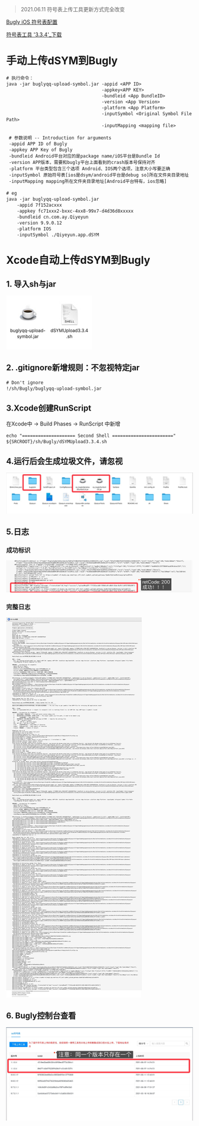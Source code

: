 > 2021.06.11 符号表上传工具更新方式完全改变



[Bugly iOS 符号表配置](https://bugly.qq.com/docs/user-guide/symbol-configuration-ios/#xcode-sh)

[符号表工具 '3.3.4'_下载](https://bugly.qq.com/v2/sdkDownload?id=15343657-638a-4569-a220-8689b090be65)



# 手动上传dSYM到Bugly

```shell
# 执行命令：
java -jar buglyqq-upload-symbol.jar -appid <APP ID> 
                                    -appkey<APP KEY>
                                    -bundleid <App BundleID>
                                    -version <App Version>
                                    -platform <App Platform>
                                    -inputSymbol <Original Symbol File Path>
                                    -inputMapping <mapping file>
 
 # 参数说明 -- Introduction for arguments
 -appid APP ID of Bugly
 -appkey APP Key of Bugly
 -bundleid Android平台对应的是package name/iOS平台是Bundle Id
 -version APP版本，需要和bugly平台上面看到的crash版本号保持对齐
 -platform 平台类型包含三个选项 Android、IOS两个选项，注意大小写要正确
 -inputSymbol 原始符号表[ios是dsym/android平台是debug so]所在文件夹目录地址
 -inputMapping mapping所在文件夹目录地址[Android平台特有，ios忽略]
 
# eg
java -jar buglyqq-upload-symbol.jar
	-appid 7f152acxxx 
	-appkey fc71xxx2-bxxc-4xx8-99x7-d4d36d8xxxxx 
	-bundleid cn.com.ay.Qiyeyun
	-version 9.9.0.12 
	-platform IOS 
	-inputSymbol ./Qiyeyun.app.dSYM
```



# Xcode自动上传dSYM到Bugly

## 1. 导入sh与jar

![](media/001.png)

## 2. .gitignore新增规则：不忽视特定jar

```shell
# Don't ignore
!/sh/Bugly/buglyqq-upload-symbol.jar
```



## 3.Xcode创建RunScript

在Xcode中 -> Build Phases -> RunScript 中新增

```shell
echo "==================== Second Shell ======================="
${SRCROOT}/sh/Bugly/dSYMUpload3.3.4.sh
```



## 4.运行后会生成垃圾文件，请忽视

![](media/002.png)



## 5.日志

### 成功标识

![](media/003.png)

### 完整日志

![](media/004.png)



## 6. Bugly控制台查看

![](media/005.png)





